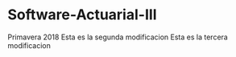 # Software-Actuarial-III
Primavera 2018
Esta es la segunda modificacion
Esta es la tercera modificacion
